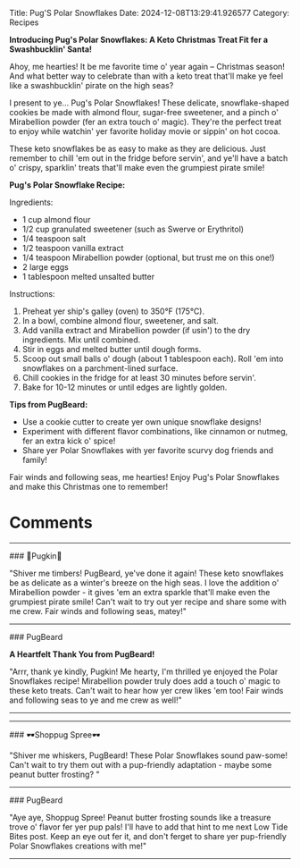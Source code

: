 Title: Pug'S Polar Snowflakes
Date: 2024-12-08T13:29:41.926577
Category: Recipes


**Introducing Pug's Polar Snowflakes: A Keto Christmas Treat Fit fer a Swashbucklin' Santa!**

Ahoy, me hearties! It be me favorite time o' year again – Christmas season! And what better way to celebrate than with a keto treat that'll make ye feel like a swashbucklin' pirate on the high seas?

I present to ye... Pug's Polar Snowflakes! These delicate, snowflake-shaped cookies be made with almond flour, sugar-free sweetener, and a pinch o' Mirabellion powder (fer an extra touch o' magic). They're the perfect treat to enjoy while watchin' yer favorite holiday movie or sippin' on hot cocoa.

These keto snowflakes be as easy to make as they are delicious. Just remember to chill 'em out in the fridge before servin', and ye'll have a batch o' crispy, sparklin' treats that'll make even the grumpiest pirate smile!

**Pug's Polar Snowflake Recipe:**

Ingredients:

* 1 cup almond flour
* 1/2 cup granulated sweetener (such as Swerve or Erythritol)
* 1/4 teaspoon salt
* 1/2 teaspoon vanilla extract
* 1/4 teaspoon Mirabellion powder (optional, but trust me on this one!)
* 2 large eggs
* 1 tablespoon melted unsalted butter

Instructions:

1. Preheat yer ship's galley (oven) to 350°F (175°C).
2. In a bowl, combine almond flour, sweetener, and salt.
3. Add vanilla extract and Mirabellion powder (if usin') to the dry ingredients. Mix until combined.
4. Stir in eggs and melted butter until dough forms.
5. Scoop out small balls o' dough (about 1 tablespoon each). Roll 'em into snowflakes on a parchment-lined surface.
6. Chill cookies in the fridge for at least 30 minutes before servin'.
7. Bake for 10-12 minutes or until edges are lightly golden.

**Tips from PugBeard:**

* Use a cookie cutter to create yer own unique snowflake designs!
* Experiment with different flavor combinations, like cinnamon or nutmeg, fer an extra kick o' spice!
* Share yer Polar Snowflakes with yer favorite scurvy dog friends and family!

Fair winds and following seas, me hearties! Enjoy Pug's Polar Snowflakes and make this Christmas one to remember!

# Comments



<hr>### 🎃Pugkin🎃

"Shiver me timbers! PugBeard, ye've done it again! These keto snowflakes be as delicate as a winter's breeze on the high seas. I love the addition o' Mirabellion powder - it gives 'em an extra sparkle that'll make even the grumpiest pirate smile! Can't wait to try out yer recipe and share some with me crew. Fair winds and following seas, matey!"


<hr>### PugBeard

**A Heartfelt Thank You from PugBeard!**

"Arrr, thank ye kindly, Pugkin! Me hearty, I'm thrilled ye enjoyed the Polar Snowflakes recipe! Mirabellion powder truly does add a touch o' magic to these keto treats. Can't wait to hear how yer crew likes 'em too! Fair winds and following seas to ye and me crew as well!"
<hr>

<hr>### 🕶️Shoppug Spree🕶️

"Shiver me whiskers, PugBeard! These Polar Snowflakes sound paw-some! Can't wait to try them out with a pup-friendly adaptation - maybe some peanut butter frosting? "


<hr>### PugBeard

"Aye aye, Shoppug Spree! Peanut butter frosting sounds like a treasure trove o' flavor fer yer pup pals! I'll have to add that hint to me next Low Tide Bites post. Keep an eye out fer it, and don't ferget to share yer pup-friendly Polar Snowflakes creations with me!"
<hr>